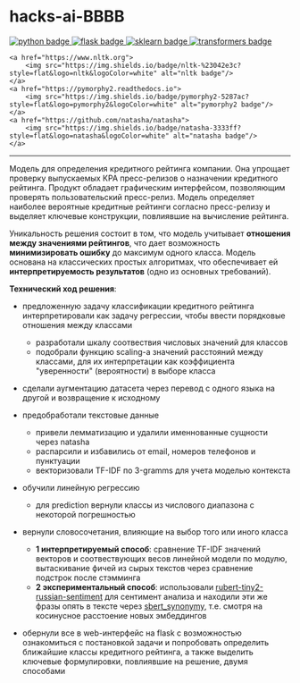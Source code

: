 # hacks-ai-BBBB

<div id="badges">
    <a href="https://www.python.org">
        <img src="https://img.shields.io/badge/python-6a6a6a?style=flat&logo=python&logoColor=white" alt="python badge"/>
    </a>
    <a href="https://flask.palletsprojects.com/en/latest/">
        <img src="https://img.shields.io/badge/flask-42aaff?style=flat&logo=flask&logoColor=white" alt="flask badge"/>
    </a>
    <a href="https://scikit-learn.org">
        <img src="https://img.shields.io/badge/sklearn-597b9a?style=flat&logo=sklearn&logoColor=white" alt="sklearn badge"/>
    </a>
    <a href="https://huggingface.co/docs/transformers/index">
        <img src="https://img.shields.io/badge/transformers-ffcf48?style=flat&logo=transformers&logoColor=white" alt="transformers badge"/>
    </a>
    
    <a href="https://www.nltk.org">
        <img src="https://img.shields.io/badge/nltk-%23042e3c?style=flat&logo=nltk&logoColor=white" alt="nltk badge"/>
    </a>
    <a href="https://pymorphy2.readthedocs.io">
        <img src="https://img.shields.io/badge/pymorphy2-5287ac?style=flat&logo=pymorphy2&logoColor=white" alt="pymorphy2 badge"/>
    </a>
    <a href="https://github.com/natasha/natasha">
        <img src="https://img.shields.io/badge/natasha-3333ff?style=flat&logo=natasha&logoColor=white" alt="natasha badge"/>
    </a>
</div>

___

Модель для определения кредитного рейтинга компании. Она упрощает проверку выпускаемых КРА пресс-релизов о назначении кредитного рейтинга. Продукт обладает графическим интерфейсом, позволяющим проверять пользовательский пресс-релиз. Модель определяет наиболее вероятные кредитные рейтинги согласно пресс-релизу и выделяет ключевые конструкции, повлиявшие на вычисление рейтинга.

Уникальность решения состоит в том, что модель учитывает **отношения между значениями рейтингов**, что дает возможность **минимизировать ошибку** до максимум одного класса. Модель основана на классических простых алгоритмах, что обеспечивает ей **интерпретируемость результатов** (одно из основных требований).

**Технический ход решения**:
- предложенную задачу классификации кредитного рейтинга интерпретировали как задачу регрессии, чтобы ввести порядковые отношения между классами
  - разработали шкалу соотвествия числовых значений для классов
  - подобрали функцию scaling-а значений расстояний между классами, для их интерпретации как коэффициента "уверенности" (вероятности) в выборе класса
  <p> </p>
  
- сделали аугментацию датасета через перевод с одного языка на другой и возвращение к исходному
- предобработали текстовые данные
  - привели лемматизацию и удалили именнованные сущности через natasha
  - распарсили и избавились от email, номеров телефонов и пунктуации
  - векторизовали TF-IDF по 3-gramms для учета моделью контекста
  <p> </p>

- обучили линейную регрессию
  - для prediction вернули классы из числового диапазона с некоторой погрешностью
  <p> </p>

- вернули словосочетания, влияющие на выбор того или иного класса
  - **1 интерпретируемый способ**: сравнение TF-IDF значений векторов и соотвествующих весов линейной модели по модулю, вытаскивание фичей из сырых текстов через сравнение подстрок после стэмминга
  - **2 экспериментальный способ**: использовали [rubert-tiny2-russian-sentiment](https://huggingface.co/seara/rubert-tiny2-russian-sentiment) для сентимент анализа и находили эти же фразы опять в тексте через [sbert_synonymy](https://huggingface.co/inkoziev/sbert_synonymy), т.е. смотря на косинусное расстоение новых эмбеддингов
  <p> </p>

- обернули все в web-интерфейс на flask с возможностью ознакомиться с постановкой задачи и попробовать определить ближайшие классы кредитного рейтинга, а также выделить ключевые формулировки, повлиявшие на решение, двумя способами



